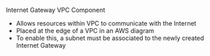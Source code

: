 Internet Gateway VPC Component
  - Allows resources within VPC to communicate with the Internet
  - Placed at the edge of a VPC in an AWS diagram
  - To enable this, a subnet must be associated to the newly created Internet Gateway
